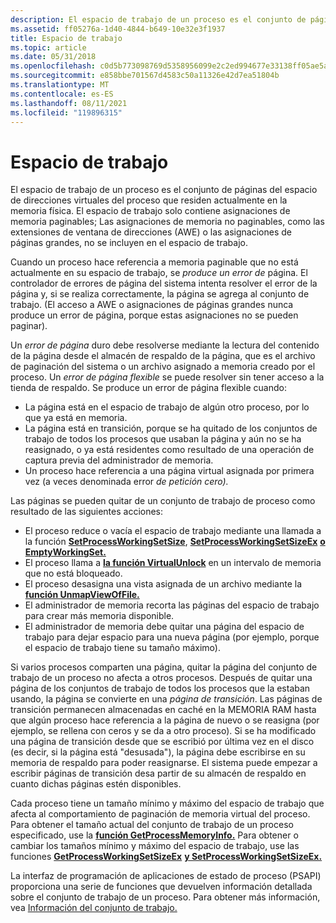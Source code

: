 ```yaml
---
description: El espacio de trabajo de un proceso es el conjunto de páginas del espacio de direcciones virtuales del proceso que residen actualmente en la memoria física.
ms.assetid: ff05276a-1d40-4844-b649-10e32e3f1937
title: Espacio de trabajo
ms.topic: article
ms.date: 05/31/2018
ms.openlocfilehash: c0d5b773098769d5358956099e2c2ed994677e33138ff05ae5a14d1115f09e6a
ms.sourcegitcommit: e858bbe701567d4583c50a11326e42d7ea51804b
ms.translationtype: MT
ms.contentlocale: es-ES
ms.lasthandoff: 08/11/2021
ms.locfileid: "119896315"
---
```

# <a name="working-set"></a>Espacio de trabajo

El espacio de trabajo de un proceso es el conjunto de páginas del espacio de direcciones virtuales del proceso que residen actualmente en la memoria física. El espacio de trabajo solo contiene asignaciones de memoria paginables; Las asignaciones de memoria no paginables, como las [](large-page-support.md) extensiones de ventana de direcciones [](address-windowing-extensions.md) (AWE) o las asignaciones de páginas grandes, no se incluyen en el espacio de trabajo.

Cuando un proceso hace referencia a memoria paginable que no está actualmente en su espacio de trabajo, se *produce un error de* página. El controlador de errores de página del sistema intenta resolver el error de la página y, si se realiza correctamente, la página se agrega al conjunto de trabajo. (El acceso a AWE o asignaciones de páginas grandes nunca produce un error de página, porque estas asignaciones no se pueden paginar).

Un *error de página* duro debe resolverse mediante la lectura del contenido de la página desde el almacén de respaldo de la página, que es el archivo de paginación del sistema o un archivo asignado a memoria creado por el proceso.  Un *error de página flexible* se puede resolver sin tener acceso a la tienda de respaldo. Se produce un error de página flexible cuando:

-   La página está en el espacio de trabajo de algún otro proceso, por lo que ya está en memoria.
-   La página está en transición, porque se ha quitado de los conjuntos de trabajo de todos los procesos que usaban la página y aún no se ha reasignado, o ya está residentes como resultado de una operación de captura previa del administrador de memoria.
-   Un proceso hace referencia a una página virtual asignada por primera vez (a veces denominada error *de petición cero).*

Las páginas se pueden quitar de un conjunto de trabajo de proceso como resultado de las siguientes acciones:

-   El proceso reduce o vacía el espacio de trabajo mediante una llamada a la función [**SetProcessWorkingSetSize**](/windows/win32/api/memoryapi/nf-memoryapi-setprocessworkingsetsize), [**SetProcessWorkingSetSizeEx**](/windows/win32/api/memoryapi/nf-memoryapi-setprocessworkingsetsizeex) [**o EmptyWorkingSet.**](/windows/win32/api/psapi/nf-psapi-emptyworkingset)
-   El proceso llama a [**la función VirtualUnlock**](/windows/win32/api/memoryapi/nf-memoryapi-virtualunlock) en un intervalo de memoria que no está bloqueado.
-   El proceso desasigna una vista asignada de un archivo mediante la [**función UnmapViewOfFile.**](/windows/win32/api/memoryapi/nf-memoryapi-unmapviewoffile)
-   El administrador de memoria recorta las páginas del espacio de trabajo para crear más memoria disponible.
-   El administrador de memoria debe quitar una página del espacio de trabajo para dejar espacio para una nueva página (por ejemplo, porque el espacio de trabajo tiene su tamaño máximo).

Si varios procesos comparten una página, quitar la página del conjunto de trabajo de un proceso no afecta a otros procesos. Después de quitar una página de los conjuntos de trabajo de todos los procesos que la estaban usando, la página se convierte en una *página de transición*. Las páginas de transición permanecen almacenadas en caché en la MEMORIA RAM hasta que algún proceso hace referencia a la página de nuevo o se reasigna (por ejemplo, se rellena con ceros y se da a otro proceso). Si se ha modificado una página de transición desde que se escribió por última vez en el disco (es decir, si la página está "desusada"), la página debe escribirse en su memoria de respaldo para poder reasignarse. El sistema puede empezar a escribir páginas de transición desa partir de su almacén de respaldo en cuanto dichas páginas estén disponibles.

Cada proceso tiene un tamaño mínimo y máximo del espacio de trabajo que afecta al comportamiento de paginación de memoria virtual del proceso. Para obtener el tamaño actual del conjunto de trabajo de un proceso especificado, use la [**función GetProcessMemoryInfo.**](/windows/win32/api/psapi/nf-psapi-getprocessmemoryinfo) Para obtener o cambiar los tamaños mínimo y máximo del espacio de trabajo, use las funciones [**GetProcessWorkingSetSizeEx**](/windows/win32/api/memoryapi/nf-memoryapi-getprocessworkingsetsizeex) [**y SetProcessWorkingSetSizeEx.**](/windows/win32/api/memoryapi/nf-memoryapi-setprocessworkingsetsizeex)

La interfaz de programación de aplicaciones de estado de proceso (PSAPI) proporciona una serie de funciones que devuelven información detallada sobre el conjunto de trabajo de un proceso. Para obtener más información, vea [Información del conjunto de trabajo.](../psapi/working-set-information.md)

 

 
